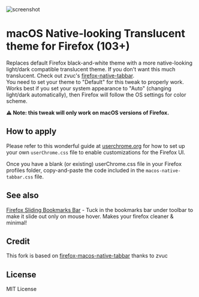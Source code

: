 <img alt="screenshot" src="https://github.com/PL7963/firefox-macos-native-translucent/assets/44529370/8779353d-53a2-4b2b-8105-81aefbbe5bb3">

# macOS Native-looking Translucent theme for Firefox (103+)


Replaces default Firefox black-and-white theme with a more native-looking light/dark compatible translucent theme. If you don't want this much translucent. Check out zvuc's [firefox-native-tabbar](https://github.com/zvuc/firefox-macos-native-tabbar).  
You need to set your theme to "Default" for this tweak to properly work. Works best if you set your system appearance to "Auto" (changing light/dark automatically), then Firefox will follow the OS settings for color scheme.

**⚠️ Note: this tweak will only work on macOS versions of Firefox.**

## How to apply

Please refer to this wonderful guide at [userchrome.org](https://www.userchrome.org/how-create-userchrome-css.html) for how to set up your own `userChrome.css` file to enable customizations for the Firefox UI.

Once you have a blank (or existing) userChrome.css file in your Firefox profiles folder, copy-and-paste the code included in the `macos-native-tabbar.css` file. 

## See also
[Firefox Sliding Bookmarks Bar](https://github.com/zvuc/firefox-sliding-bookmarks-bar/) - Tuck in the bookmarks bar under toolbar to make it slide out only on mouse hover. Makes your firefox cleaner & minimal!

## Credit
This fork is based on [firefox-macos-native-tabbar](https://github.com/zvuc/firefox-macos-native-tabbar) thanks to zvuc

## License
MIT License
